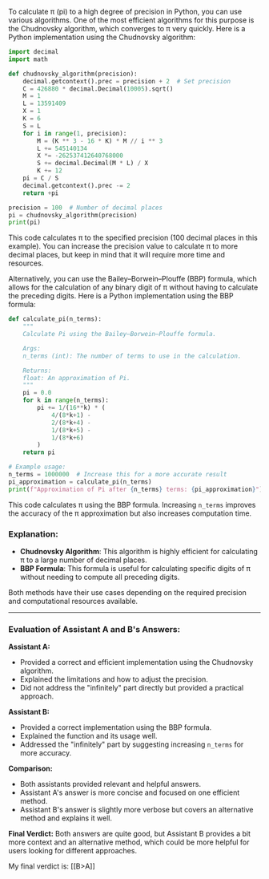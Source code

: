 
To calculate π (pi) to a high degree of precision in Python, you can use various algorithms. One of the most efficient algorithms for this purpose is the Chudnovsky algorithm, which converges to π very quickly. Here is a Python implementation using the Chudnovsky algorithm:

```python
import decimal
import math

def chudnovsky_algorithm(precision):
    decimal.getcontext().prec = precision + 2  # Set precision
    C = 426880 * decimal.Decimal(10005).sqrt()
    M = 1
    L = 13591409
    X = 1
    K = 6
    S = L
    for i in range(1, precision):
        M = (K ** 3 - 16 * K) * M // i ** 3
        L += 545140134
        X *= -262537412640768000
        S += decimal.Decimal(M * L) / X
        K += 12
    pi = C / S
    decimal.getcontext().prec -= 2
    return +pi

precision = 100  # Number of decimal places
pi = chudnovsky_algorithm(precision)
print(pi)
```

This code calculates π to the specified precision (100 decimal places in this example). You can increase the precision value to calculate π to more decimal places, but keep in mind that it will require more time and resources.

Alternatively, you can use the Bailey–Borwein–Plouffe (BBP) formula, which allows for the calculation of any binary digit of π without having to calculate the preceding digits. Here is a Python implementation using the BBP formula:

```python
def calculate_pi(n_terms):
    """
    Calculate Pi using the Bailey–Borwein–Plouffe formula.

    Args:
    n_terms (int): The number of terms to use in the calculation.

    Returns:
    float: An approximation of Pi.
    """
    pi = 0.0
    for k in range(n_terms):
        pi += 1/(16**k) * (
            4/(8*k+1) -
            2/(8*k+4) -
            1/(8*k+5) -
            1/(8*k+6)
        )
    return pi

# Example usage:
n_terms = 1000000  # Increase this for a more accurate result
pi_approximation = calculate_pi(n_terms)
print(f"Approximation of Pi after {n_terms} terms: {pi_approximation}")
```

This code calculates π using the BBP formula. Increasing `n_terms` improves the accuracy of the π approximation but also increases computation time.

### Explanation:
- **Chudnovsky Algorithm**: This algorithm is highly efficient for calculating π to a large number of decimal places.
- **BBP Formula**: This formula is useful for calculating specific digits of π without needing to compute all preceding digits.

Both methods have their use cases depending on the required precision and computational resources available.

---

### Evaluation of Assistant A and B's Answers:

**Assistant A:**
- Provided a correct and efficient implementation using the Chudnovsky algorithm.
- Explained the limitations and how to adjust the precision.
- Did not address the "infinitely" part directly but provided a practical approach.

**Assistant B:**
- Provided a correct implementation using the BBP formula.
- Explained the function and its usage well.
- Addressed the "infinitely" part by suggesting increasing `n_terms` for more accuracy.

**Comparison:**
- Both assistants provided relevant and helpful answers.
- Assistant A's answer is more concise and focused on one efficient method.
- Assistant B's answer is slightly more verbose but covers an alternative method and explains it well.

**Final Verdict:**
Both answers are quite good, but Assistant B provides a bit more context and an alternative method, which could be more helpful for users looking for different approaches.

My final verdict is: [[B>A]]